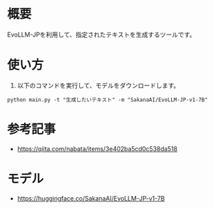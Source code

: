 # 概要
EvoLLM-JPを利用して、指定されたテキストを生成するツールです。

# 使い方
1. 以下のコマンドを実行して、モデルをダウンロードします。
```
python main.py -t "生成したいテキスト" -m "SakanaAI/EvoLLM-JP-v1-7B"
```

# 参考記事
- https://qiita.com/nabata/items/3e402ba5cd0c538da518

# モデル
- https://huggingface.co/SakanaAI/EvoLLM-JP-v1-7B

